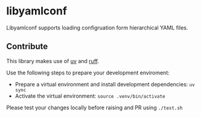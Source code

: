 # libyamlconf

Libyamlconf supports loading configruation form hierarchical YAML files.

## Contribute

This library makes use of [uv](https://github.com/astral-sh/uv) and [ruff](https://github.com/astral-sh/ruff).

Use the following steps to prepare your development enviroment:

- Prepare a virtual environment and install development dependencies: `uv sync`
- Activate the virtual environment: `source .venv/bin/activate`

Please test your changes locally before raising and PR using `./test.sh`

